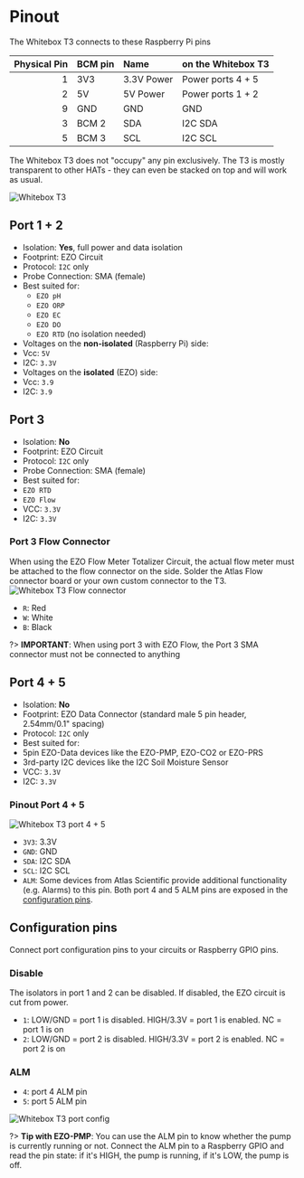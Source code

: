 # <i class="fas fa-microchip"></i> Pinout

The Whitebox T3 connects to these Raspberry Pi pins

| Physical Pin | BCM pin | Name       | on the Whitebox T3             |
|-------------:|:---------|:----------|:-------------------------------|
| 1            | 3V3     | 3.3V Power | Power ports 4 + 5            |
| 2            | 5V      | 5V Power   | Power ports 1 + 2           |
| 9            | GND     | GND        | GND                            |
| 3            | BCM 2   | SDA        | I2C SDA                        |
| 5            | BCM 3   | SCL        | I2C SCL                        |

The Whitebox T3 does not "occupy" any pin exclusively. The T3 is mostly transparent to other HATs - they can even be stacked on top and will work as usual.

![Whitebox T3](/_media/whitebox-t3-ports-4-5.jpg)


## Port 1 + 2

* Isolation: **Yes**, full power and data isolation
* Footprint: EZO Circuit
* Protocol: `I2C` only
* Probe Connection: SMA (female)
* Best suited for:
  * `EZO pH`
  * `EZO ORP`
  * `EZO EC`
  * `EZO DO`
  * `EZO RTD` (no isolation needed)
* Voltages on the **non-isolated** (Raspberry Pi) side:
 * Vcc: `5V `
 * I2C: `3.3V `
* Voltages on the **isolated** (EZO) side:
 * Vcc: `3.9`
 * I2C: `3.9`

## Port 3
* Isolation: **No**
* Footprint: EZO Circuit
* Protocol: `I2C` only
* Probe Connection: SMA (female)
* Best suited for:
 * `EZO RTD`
 * `EZO Flow`
* VCC: `3.3V`
* I2C: `3.3V`

### Port 3 Flow Connector

When using the EZO Flow Meter Totalizer Circuit, the actual flow meter must be attached to the flow connector on the side. Solder the Atlas Flow connector board or your own custom connector to the T3.
![Whitebox T3 Flow connector](/_media/whitebox-t3-flow.jpg)
* `R`: Red
* `W`: White
* `B`: Black

?> **IMPORTANT**: When using port 3 with EZO Flow, the Port 3 SMA connector must not be connected to anything

## Port 4 + 5
* Isolation: **No**
* Footprint: EZO Data Connector (standard male 5 pin header, 2.54mm/0.1" spacing)
* Protocol: `I2C` only
* Best suited for:
 * 5pin EZO-Data devices like the EZO-PMP, EZO-CO2 or EZO-PRS
 * 3rd-party I2C devices like the I2C Soil Moisture Sensor
* VCC: `3.3V`
* I2C: `3.3V`

### Pinout Port 4 + 5
![Whitebox T3 port 4 + 5](/_media/whitebox-t3-ports-4-5-2.jpg)
* `3V3`: 3.3V
* `GND`: GND
* `SDA`: I2C SDA
* `SCL`: I2C SCL
* `ALM`: Some devices from Atlas Scientific provide additional functionality (e.g. Alarms) to this pin. Both port 4 and 5 ALM pins are exposed in the [configuration pins](#configuration-pins).



## Configuration pins
Connect port configuration pins to your circuits or Raspberry GPIO pins.



### Disable
The isolators in port 1 and 2 can be disabled. If disabled, the EZO circuit is cut from power.
* `1`: LOW/GND = port 1 is disabled. HIGH/3.3V = port 1 is enabled. NC = port 1 is on
* `2`: LOW/GND = port 2 is disabled. HIGH/3.3V = port 2 is enabled. NC = port 2 is on

### ALM
* `4`: port 4 ALM pin
* `5`: port 5 ALM pin

![Whitebox T3 port config](/_media/whitebox-t3-port-config.jpg)

?> **Tip with EZO-PMP**: You can use the ALM pin to know whether the pump is currently running or not. Connect the ALM pin to a Raspberry GPIO and read the pin state: if it's HIGH, the pump is running, if it's LOW, the pump is off.
